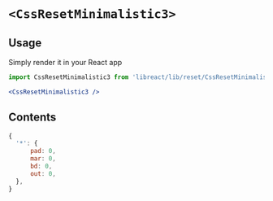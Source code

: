 # `<CssResetMinimalistic3>`

## Usage

Simply render it in your React app

```jsx
import CssResetMinimalistic3 from 'libreact/lib/reset/CssResetMinimalistic3';

<CssResetMinimalistic3 />
```

## Contents

```js
{
  '*': {
      pad: 0,
      mar: 0,
      bd: 0,
      out: 0,
  },
}
```

